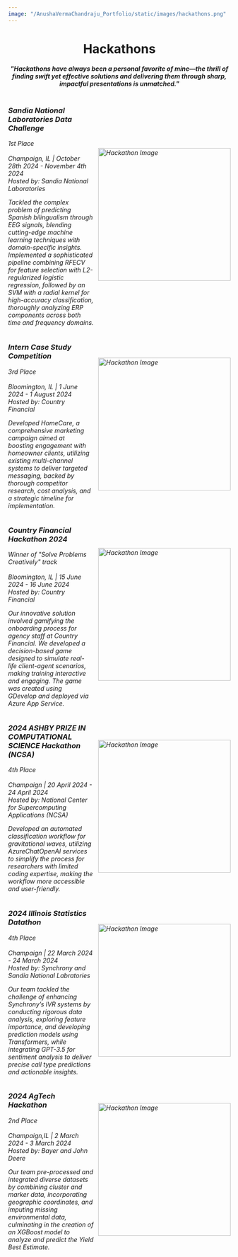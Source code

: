 ```yaml
---
image: "/AnushaVermaChandraju_Portfolio/static/images/hackathons.png" 
---
```


<!--more-->
<h1 align="center">Hackathons</h1>
<h4 align="center"><em>"Hackathons have always been a personal favorite of mine—the thrill of finding swift yet effective solutions and delivering them through sharp, impactful presentations is unmatched."<em></h4>
<div style="display: flex; align-items: center; flex-direction: row-reverse;">
    <img src="/AnushaVermaChandraju_Portfolio/AnushaVermaChandraju_Portfolio/static/images/erp.png" alt="Hackathon Image" style="width: 300px; height: auto; margin-left: 10px;"> 
    <div>
        <h3><strong>Sandia National Laboratories Data Challenge</strong></h3>
        <em>1st Place</em><br>
        <br>
        Champaign, IL | October 28th 2024 - November 4th 2024
        <br>
        <em>Hosted by: Sandia National Laboratories</em>
        <p>
        Tackled the complex problem of predicting Spanish bilingualism through EEG signals, blending cutting-edge machine learning techniques with domain-specific insights. Implemented a sophisticated pipeline combining RFECV for feature selection with L2-regularized logistic regression, followed by an SVM with a radial kernel for high-accuracy classification, thoroughly analyzing ERP components across both time and frequency domains.
        </p>
    </div>
</div>

<div style="display: flex; align-items: center; flex-direction: row-reverse;">
    <img src="/AnushaVermaChandraju_Portfolio/AnushaVermaChandraju_Portfolio/static/images/homecare.png" alt="Hackathon Image" style="width: 300px; height: auto; margin-left: 15px;">
    <div>
        <h3><strong>Intern Case Study Competition</strong></h3>
        <em>3rd Place</em><br>
        <br>
        Bloomington, IL | 1 June 2024 - 1 August 2024
        <br>
        <em>Hosted by: Country Financial</em>
        <p>
            Developed HomeCare, a comprehensive marketing campaign aimed at boosting engagement with homeowner clients, utilizing existing multi-channel systems to deliver targeted messaging, backed by thorough competitor research, cost analysis, and a strategic timeline for implementation.
        </p>
    </div>
</div>

<div style="display: flex; align-items: center; flex-direction: row-reverse;">
    <img src="/AnushaVermaChandraju_Portfolio/AnushaVermaChandraju_Portfolio/static/images/countryhack.png" alt="Hackathon Image" style="width: 300px; height: auto; margin-left: 15px;">
    <div>
        <h3><strong>Country Financial Hackathon 2024</strong></h3>
        <em>Winner of "Solve Problems Creatively" track</em><br>
        <br>
        Bloomington, IL | 15 June 2024 - 16 June 2024
        <br>
        <em>Hosted by: Country Financial</em>
        <p>
            Our innovative solution involved gamifying the onboarding process for agency staff at Country Financial. We developed a decision-based game designed to simulate real-life client-agent scenarios, making training interactive and engaging. The game was created using GDevelop and deployed via Azure App Service.</li>
        </p>
    </div>
</div>

<div style="display: flex; align-items: center; flex-direction: row-reverse;">
    <img src="/AnushaVermaChandraju_Portfolio/AnushaVermaChandraju_Portfolio/static/images/gw.png" alt="Hackathon Image" style="width: 300px; height: auto; margin-left: 10px;"> 
    <div>
        <h3><strong>2024 ASHBY PRIZE IN COMPUTATIONAL SCIENCE Hackathon (NCSA)</strong></h3>
        <em>4th Place</em><br>
        <br>
        Champaign | 20 April 2024 - 24 April 2024
        <br>
        <em>Hosted by: National Center for Supercomputing Applications (NCSA)</em>
        <p>Developed an automated classification workflow for gravitational waves, utilizing AzureChatOpenAI services to simplify the process for researchers with limited coding expertise, making the workflow more accessible and user-friendly.</p>
    </div>
</div>

<div style="display: flex; align-items: center; flex-direction: row-reverse;">
    <img src="/AnushaVermaChandraju_Portfolio/AnushaVermaChandraju_Portfolio/static/images/methodology.png" alt="Hackathon Image" style="width: 300px; height: auto; margin-left: 10px;">
    <div>
        <h3><strong>2024 Illinois Statistics Datathon</strong></h3>
        <em>4th Place</em><br>
        <br>
        Champaign | 22 March 2024 - 24 March 2024
        <br>
        <em>Hosted by: Synchrony and Sandia National Labratories</em>
        <p>Our team tackled the challenge of enhancing Synchrony’s IVR systems by conducting rigorous data analysis, exploring feature importance, and developing prediction models using Transformers, while integrating GPT-3.5 for sentiment analysis to deliver precise call type predictions and actionable insights.</p>
    </div>
</div>

<div style="display: flex; align-items: center; flex-direction: row-reverse;">
    <img src="/AnushaVermaChandraju_Portfolio/AnushaVermaChandraju_Portfolio/static/images/agtech.png" alt="Hackathon Image" style="width: 300px; height: auto; margin-left: 10px;">
    <div>
        <h3><strong>2024 AgTech Hackathon</strong></h3>
        <em>2nd Place</em><br>
        <br>
        Champaign,IL | 2 March 2024 - 3 March 2024
        <br>
        <em>Hosted by: Bayer and John Deere</em>
        <p>Our team pre-processed and integrated diverse datasets by combining cluster and marker data, incorporating geographic coordinates, and imputing missing environmental data, culminating in the creation of an XGBoost model to analyze and predict the Yield Best Estimate.</p>
    </div>
</div>
